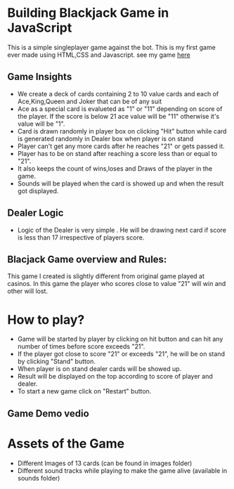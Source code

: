 # Building Blackjack Game in JavaScript
This is a simple singleplayer game against the bot.
This is my first game ever made using HTML,CSS and Javascript.
see my game [here](https://hephsi.github.io/BlackJack-Game/)

## Game Insights

* We create a deck of cards containing 2 to 10 value cards and each of Ace,King,Queen and Joker that can be of any suit
* Ace as a special card is evalueted as "1" or "11" depending on score of the player. If the score is below 21 ace value will be "11" otherwise it's value will be "1".
* Card is drawn randomly in player box on clicking "Hit" button while card is generated randomly in Dealer box when player is on stand
* Player can't get any more cards after he reaches "21" or gets passed it.
* Player has to be on stand after reaching a score less than or equal to "21".
* It  also keeps the count of wins,loses and Draws of the player in the game.
* Sounds will be played when the card is showed up and when the result got displayed.

## Dealer Logic
* Logic of the Dealer is very simple . He will be drawing next card if score is less than 17 irrespective of players score.


## Blacjack Game overview and Rules:

This game I created is slightly different from original game played at casinos. In this game the player who scores close to value "21" will win and other will lost.

# How to play?

* Game will be started by player by clicking on hit button and can hit any number of times before score exceeds "21".
* If the player got close to score "21" or exceeds "21", he will be on stand by clicking "Stand" button.
* When player is on stand dealer cards will be showed up.
* Result will be displayed on the top according to score of player and dealer.
* To start a new game click on "Restart" button.

## Game Demo vedio



# Assets of the Game

* Different Images of 13 cards (can be found in images folder)
* Different sound tracks while playing to make the game alive (available in sounds folder)

   
